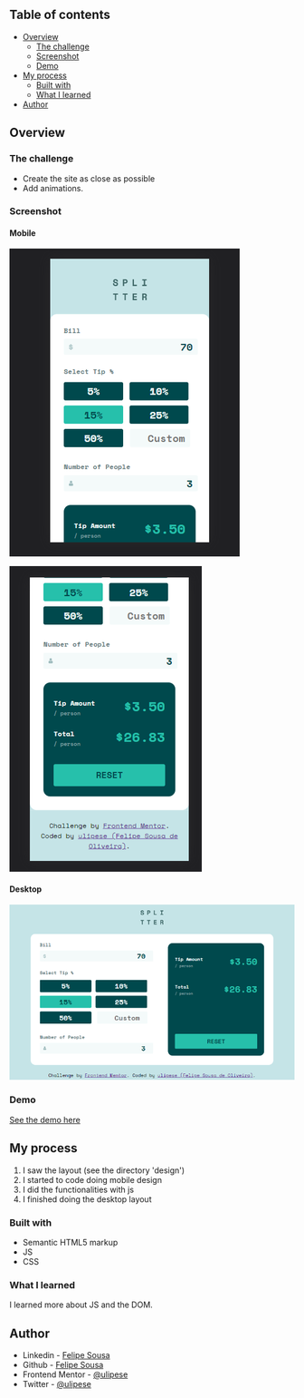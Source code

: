 ## Table of contents

- [Overview](#overview)
  - [The challenge](#the-challenge)
  - [Screenshot](#screenshot)
  - [Demo](#demo)
- [My process](#my-process)
  - [Built with](#built-with)
  - [What I learned](#what-i-learned)
- [Author](#author)


## Overview

### The challenge

  - Create the site as close as possible <br>
  - Add animations.

### Screenshot

#### Mobile
![](assets/design/my-result-mobile1.png)

![](assets/design/my-result-mobile2.png)

#### Desktop
![](assets/design/my-result-desktop.png)

### Demo

<a href="https://ulipese.github.io/tip-calculator-app/">See the demo here</a>

## My process

1. I saw the layout (see the directory 'design')
2. I started to code doing mobile design
3. I did the functionalities with js
4. I finished doing the desktop layout

### Built with

- Semantic HTML5 markup
- JS
- CSS

### What I learned

I learned more about JS and the DOM.

## Author

- Linkedin - [Felipe Sousa](https://www.linkedin.com/in/felipe-sousa-0311491b3/)
- Github - [Felipe Sousa](https://www.github.com/ulipese)
- Frontend Mentor - [@ulipese](https://www.frontendmentor.io/profile/ulipese)
- Twitter - [@ulipese](https://www.twitter.com/ulipese)
